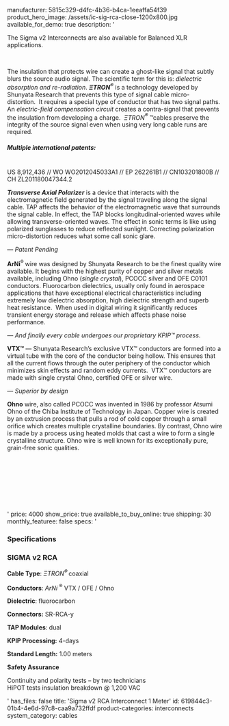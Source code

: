 manufacturer: 5815c329-d4fc-4b36-b4ca-1eeaffa54f39
product_hero_image: /assets/ic-sig-rca-close-1200x800.jpg
available_for_demo: true
description: '<p>The Sigma v2 Interconnects are also available for Balanced XLR applications.</p><p><br></p><p>The insulation that protects wire can create a ghost-like signal that subtly blurs the source audio signal. The scientific term for this is:&nbsp;<i>dielectric absorption and re-radiation</i>.&nbsp;<b><i>ΞTRON<sup>®</sup></i></b>&nbsp;is a technology developed by Shunyata Research that prevents this type of signal cable micro-distortion.&nbsp;&nbsp;It&nbsp;requires a special type of conductor that has two signal paths. An&nbsp;<i>electric-field compensation circuit</i>&nbsp;creates a contra-signal that prevents the insulation from developing a charge.&nbsp;&nbsp;<i>ΞTRON<b><sup>®</sup></b>&nbsp;</i>™cables preserve the integrity of the source signal even when using very long cable runs are required.</p><h5>Multiple international patents:</h5><p><br>US 8,912,436 // WO WO2012045033A1 // EP 262261B1 // CN103201800B // CH ZL201180047344.2</p><p><b><i>Transverse Axial Polarizer</i></b>&nbsp;is a device that interacts with the electromagnetic field generated by the signal traveling along the signal cable. ‌‌TAP affects the behavior of the electromagnetic wave that surrounds the signal cable. In effect, the ‌‌TAP blocks longitudinal-oriented waves while allowing transverse-oriented waves. The effect in sonic terms is like using polarized sunglasses to reduce reflected sunlight. Correcting polarization micro-distortion reduces what some call sonic glare.&nbsp;</p><p>—<i>&nbsp;Patent Pending</i></p><p><strong>‌‌ArNi</strong><sup>®&nbsp;</sup>wire was designed by Shunyata Research to be the finest quality wire available. It begins with the highest purity of copper and silver metals available, including Ohno (<em>single crystal</em>), PCOCC silver and OFE C0101 conductors.&nbsp;Fluorocarbon dielectrics, usually only found in aerospace applications that have exceptional electrical characteristics including extremely low dielectric absorption, high dielectric strength and superb heat resistance.&nbsp;&nbsp;When used in digital wiring it significantly reduces transient energy storage and release which affects phase noise performance.</p><p><i>— And finally every cable undergoes our proprietary KPIP™ process</i>.</p><p><strong>VTX™</strong>&nbsp;— Shunyata Research’s exclusive VTX™ conductors are formed into a virtual tube with the core of the conductor being hollow. This ensures that all the current flows through the outer periphery of the conductor which minimizes skin effects and random eddy currents.&nbsp; VTX™ conductors are made with single crystal Ohno, certified OFE or silver wire.</p><p>—&nbsp;<i>Superior by design</i></p><p>‌<strong>Ohno</strong>&nbsp;wire, also called ‌PCOCC was invented in 1986 by professor Atsumi ‌Ohno of the Chiba Institute of Technology in Japan. Copper wire is created by an extrusion process that pulls a rod of cold copper through a small orifice which creates multiple crystalline boundaries. By contrast, ‌‌Ohno wire is made by a process using heated molds that cast a wire to form a single crystalline structure. ‌‌Ohno wire is well known for its exceptionally pure, grain-free sonic qualities.</p><p><br></p><p><br></p><p><br></p><p><br></p>'
price: 4000
show_price: true
available_to_buy_online: true
shipping: 30
monthly_featuree: false
specs: '<h3>Specifications</h3><h3>SIGMA v2 RCA</h3><p><strong>Cable Type</strong>:&nbsp;<i>ΞTRON<b><sup>®&nbsp;</sup></b></i>coaxial</p><p><strong>Conductors</strong>:&nbsp;<i>ArNi&nbsp;</i><sup>®</sup>&nbsp;VTX / OFE / Ohno</p><p><strong>Dielectric</strong>: fluorocarbon</p><p><strong>Connectors:</strong>&nbsp;SR-RCA-y</p><p><strong>TAP Modules</strong>: dual</p><p><strong>KPIP Processing:</strong>&nbsp;4-days</p><p><strong>Standard Length:</strong>&nbsp;1.00 meters</p><p><strong>Safety Assurance</strong></p><p>Continuity and polarity tests – by two technicians<br>HiPOT tests insulation breakdown @ 1,200 VAC</p>'
has_files: false
title: 'Sigma v2 RCA Interconnect 1 Meter'
id: 619844c3-01b4-4e6d-97c8-caa9a732ffdf
product-categories: interconnects
system_category: cables

